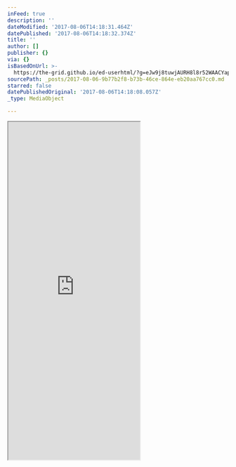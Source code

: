 ```yaml
---
inFeed: true
description: ''
dateModified: '2017-08-06T14:18:31.464Z'
datePublished: '2017-08-06T14:18:32.374Z'
title: ''
author: []
publisher: {}
via: {}
isBasedOnUrl: >-
  https://the-grid.github.io/ed-userhtml/?g=eJw9j8tuwjAURH8l8r52WAACYapuECjhEbFAeINC7vUj4BhuDKj9emiBLs9oZjQzcppKj0lLlWQ2xlM7FAJC1XITgjkir4IXOpBvBQgUncnX7FTka31Q53lolos6V2o10MoA7FRGdSfrLa-bn-L7qLtTOz2vG1If20JcHd5-az7R7xEAQUa6IEtuDqKVrN9LWWLRGRsl66YP-Ju1DwRIkj3Yl2Rc87b8C698ysZ5KME1hnM-Es9T4ztV5UuD
sourcePath: _posts/2017-08-06-9b77b2f8-b73b-46ce-864e-eb20aa767cc0.md
starred: false
datePublishedOriginal: '2017-08-06T14:18:08.057Z'
_type: MediaObject

---
```

<iframe src="https://the-grid.github.io/ed-userhtml/?g=eJw9j8tuwjAURH8l8r52WAACYapuECjhEbFAeINC7vUj4BhuDKj9emiBLs9oZjQzcppKj0lLlWQ2xlM7FAJC1XITgjkir4IXOpBvBQgUncnX7FTka31Q53lolos6V2o10MoA7FRGdSfrLa-bn-L7qLtTOz2vG1If20JcHd5-az7R7xEAQUa6IEtuDqKVrN9LWWLRGRsl66YP-Ju1DwRIkj3Yl2Rc87b8C698ysZ5KME1hnM-Es9T4ztV5UuD" height="770" style=""></iframe>